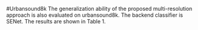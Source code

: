 #Urbansound8k
The generalization ability of the proposed multi-resolution approach is also evaluated on urbansound8k. The backend classifier is SENet. The results are shown in Table 1.
